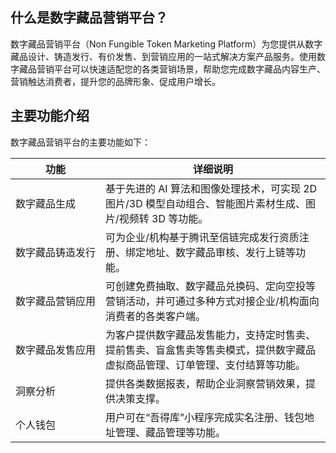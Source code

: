 ## 什么是数字藏品营销平台？

数字藏品营销平台（Non Fungible Token Marketing Platform）为您提供从数字藏品设计、铸造发行、有价发售、到营销应用的一站式解决方案产品服务。使用数字藏品营销平台可以快速适配您的各类营销场景，帮助您完成数字藏品内容生产、营销触达消费者，提升您的品牌形象、促成用户增长。



## 主要功能介绍

数字藏品营销平台的主要功能如下：



|       功能       | 详细说明                                                |
| ---------------- | ------------------------------------------------------------ |
| 数字藏品生成     | 基于先进的 AI 算法和图像处理技术，可实现 2D 图片/3D 模型自动组合、智能图片素材生成、图片/视频转 3D 等功能。 |
| <nobr>数字藏品铸造发行</nobr> | 可为企业/机构基于腾讯至信链完成发行资质注册、绑定地址、数字藏品审核、发行上链等功能。 |
| 数字藏品营销应用 | 可创建免费抽取、数字藏品兑换码、定向空投等营销活动，并可通过多种方式对接企业/机构面向消费者的各类客户端。 |
| 数字藏品发售应用 | 为客户提供数字藏品发售能力，支持定时售卖、提前售卖、盲盒售卖等售卖模式，提供数字藏品虚拟商品管理、订单管理、支付结算等功能。 |
| 洞察分析         | 提供各类数据报表，帮助企业洞察营销效果，提供决策支撑。         |
| 个人钱包         | 用户可在“吾得库”小程序完成实名注册、钱包地址管理、藏品管理等功能。                 |

